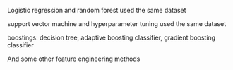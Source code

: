 Logistic regression and random forest used the same dataset

support vector machine and hyperparameter tuning used the same dataset

boostings: decision tree, adaptive boosting classifier, gradient boosting classifier 

And some other feature engineering methods
